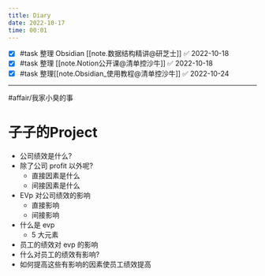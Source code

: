 ```yaml
---
title: Diary
date: 2022-10-17
time: 00:01
---
```


- [x] #task 整理 Obsidian [[note.数据结构精讲@研芝士]] ✅ 2022-10-18
- [x] #task 整理 [[note.Notion公开课@清单控沙牛]] ✅ 2022-10-18
- [x] #task 整理[[note.Obsidian_使用教程@清单控沙牛]] ✅ 2022-10-24

***

#affair/我家小臭的事
# 子子的Project 
- 公司绩效是什么?
- 除了公司 profit 以外呢?
	- 直接因素是什么
	-   间接因素是什么
-   EVp 对公司绩效的影响
	-   直接影响
	-   间接影响
-   什么是 evp
	-   5 大元素
-   员工的绩效对 evp 的影响
-   什么对员工的绩效有影响?
-   如何提高这些有影响的因素使员工绩效提高

